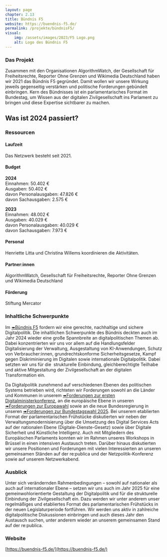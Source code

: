 ```yaml
---
layout: page
chapter: 2.13
title: Bündnis F5
website: https://buendnis-f5.de/
permalink: /projekte/bündnisF5/
visual:
    img: /assets/images/2023/F5 Logo.png
    alt: Logo des Bündnis F5
---
```


### Das Projekt

Zusammen mit den Organisationen AlgorithmWatch, der Gesellschaft für Freiheitsrechte, Reporter Ohne Grenzen und Wikimedia Deutschland haben wir 2021 das Bündnis F5 gegründet. Damit wollen wir unsere Wirkung jeweils gegenseitig verstärken und politische Forderungen gebündelt einbringen. Kern des Bündnisses ist ein parlamentarisches Format im Bundestag, um Wissen aus der digitalen Zivilgesellschaft ins Parlament zu bringen und diese Expertise sichtbarer zu machen.

## Was ist 2024 passiert?

### Ressourcen

#### Laufzeit
Das Netzwerk besteht seit 2021.

#### Budget 
**2024**<br>
Einnahmen: 50.402 €<br>
Ausgaben: 50.402 €<br>
davon Personalausgaben: 47.826 € <br>
davon Sachausgaben: 2.575 €

**2023**<br>
Einnahmen: 48.002 €<br>
Ausgaben: 40.029 €<br>
davon Personalausgaben: 40.029 € <br>
davon Sachausgaben: 7.973 €

#### Personal 
Henriette Litta und Christina Willems koordinieren die Aktivitäten.

#### Partner:innen
AlgorithmWatch, Gesellschaft für Freiheitsrechte, Reporter Ohne Grenzen und Wikimedia Deutschland

#### Förderung
Stiftung Mercator

### Inhaltliche Schwerpunkte
Im [➠Bündnis F5](https://buendnis-f5.de/) fordern wir eine gerechte, nachhaltige und sichere Digitalpolitik. Die inhaltlichen Schwerpunkte des Bündnis deckten auch im Jahr 2024 wieder eine große Spannbreite an digitalpolitischen Themen ab. Dabei konzentrierten wir uns vor allem auf die Handlungsfelder Digitalisierung der Verwaltung, Ausgestaltung von KI-Anwendungen, Schutz von Verbraucher:innen, grundrechtskonforme Sicherheitsgesetze, Kampf gegen Diskriminierung im Digitalen sowie internationale Digitalpolitik. Dabei setzten wir uns für die  strukturelle Einbindung, gleichberechtigte Teilhabe und aktive Mitgestaltung der Zivilgesellschaft an der digitalen Transformation ein.

Da Digitalpolitik zunehmend auf verschiedenen Ebenen des politischen Systems betrieben wird, richteten wir Forderungen sowohl an die Länder und Kommunen in unserem [➠Forderungen zur ersten Digitalministerkonferenz](https://buendnis-f5.de/publikationen/2024-04-18-forderungen-dmk), an die europäische Ebene in unseren [➠Forderungen zur Europawahl](https://buendnis-f5.de/publikationen/2024-05-21-euforderungspapier) sowie an die neue Bundesregierung in unseren [➠Forderungen zur Bundestagswahl 2025](https://buendnis-f5.de/publikationen/2024-11-29-forderungen-bundestagswahl25). Bei unserem etablierten Format der parlamentarischen Frühstücke diskutierten wir neben der Verwaltungsmodernisierung über die Umsetzung des Digital Services Acts auf der nationalen Ebene (Digitale-Dienste-Gesetz) sowie über Digitale Sicherheit und Künstliche Intelligenz. Auch mit Mitgliedern des Europäischen Parlaments konnten wir im Rahmen unseres Workshops in Brüssel in einen intensiven Austausch treten. Darüber hinaus diskutierten wir unsere Positionen und Forderungen mit vielen Interessierten an unseren gemeinsamen Ständen auf der re:publica und der Netzpolitik-Konferenz sowie auf unserem Netzwerkabend.

### Ausblick
Unter sich verändernden Rahmenbedingungen – sowohl auf nationaler als auch auf internationaler Ebene – setzen wir uns auch im Jahr 2025 für eine gemeinwohlorientierte Gestaltung der Digitalpolitik und für die strukturelle Einbindung der Zivilgesellschaft ein. Dazu werden wir unter anderem unser regelmäßiges und etabliertes Format des parlamentarischen Frühstücks in der neuen Legislaturperiode fortführen. Wir werden uns aktiv in zahlreiche digitalpolitische Diskussionen einbringen und auch dieses Jahr den Austausch suchen, unter anderem wieder an unserem gemeinsamen Stand auf der re:publica.

### Website

[https://buendnis-f5.de/](https://buendnis-f5.de/)
